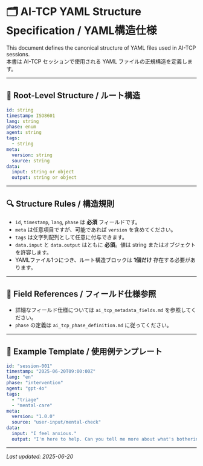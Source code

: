 # 🗂 AI-TCP YAML Structure Specification / YAML構造仕様

This document defines the canonical structure of YAML files used in AI-TCP sessions.  
本書は AI-TCP セッションで使用される YAML ファイルの正規構造を定義します。

---

## 🔧 Root-Level Structure / ルート構造

```yaml
id: string
timestamp: ISO8601
lang: string
phase: enum
agent: string
tags:
  - string
meta:
  version: string
  source: string
data:
  input: string or object
  output: string or object
```

---

## 🔍 Structure Rules / 構造規則

- `id`, `timestamp`, `lang`, `phase` は **必須** フィールドです。
- `meta` は任意項目ですが、可能であれば `version` を含めてください。
- `tags` は文字列配列として任意に付与できます。
- `data.input` と `data.output` はともに **必須**。値は string またはオブジェクトを許容します。
- YAMLファイル1つにつき、ルート構造ブロックは **1個だけ** 存在する必要があります。

---

## 🔗 Field References / フィールド仕様参照

- 詳細なフィールド仕様については `ai_tcp_metadata_fields.md` を参照してください。
- `phase` の定義は `ai_tcp_phase_definition.md` に従ってください。

---

## 🧪 Example Template / 使用例テンプレート

```yaml
id: "session-001"
timestamp: "2025-06-20T09:00:00Z"
lang: "en"
phase: "intervention"
agent: "gpt-4o"
tags:
  - "triage"
  - "mental-care"
meta:
  version: "1.0.0"
  source: "user-input/mental-check"
data:
  input: "I feel anxious."
  output: "I'm here to help. Can you tell me more about what's bothering you?"
```

---

_Last updated: 2025-06-20_

